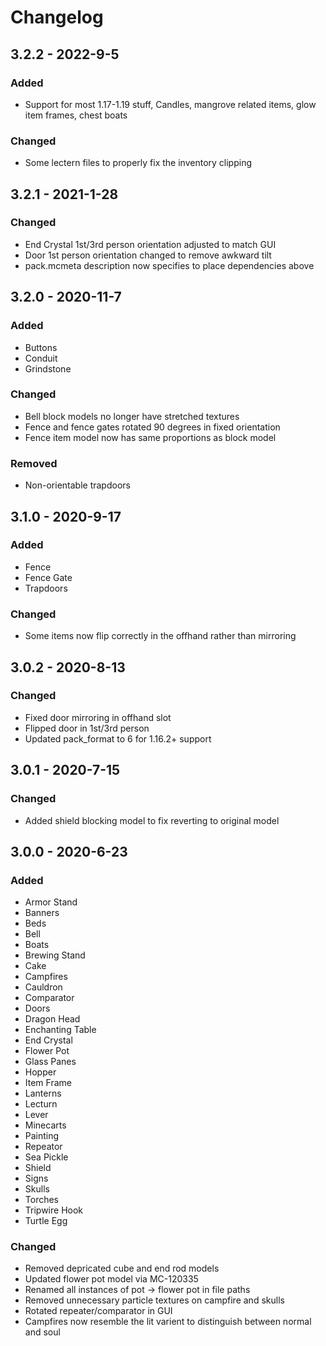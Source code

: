 # Changelog

## 3.2.2 - 2022-9-5
### Added
- Support for most 1.17-1.19 stuff, Candles, mangrove related items, glow item frames, chest boats
### Changed
- Some lectern files to properly fix the inventory clipping

## 3.2.1 - 2021-1-28
### Changed
- End Crystal 1st/3rd person orientation adjusted to match GUI
- Door 1st person orientation changed to remove awkward tilt
- pack.mcmeta description now specifies to place dependencies above

## 3.2.0 - 2020-11-7
### Added
- Buttons
- Conduit
- Grindstone
### Changed
- Bell block models no longer have stretched textures
- Fence and fence gates rotated 90 degrees in fixed orientation
- Fence item model now has same proportions as block model
### Removed
- Non-orientable trapdoors

## 3.1.0 - 2020-9-17
### Added
- Fence
- Fence Gate
- Trapdoors
### Changed
- Some items now flip correctly in the offhand rather than mirroring

## 3.0.2 - 2020-8-13
### Changed
- Fixed door mirroring in offhand slot
- Flipped door in 1st/3rd person
- Updated pack_format to 6 for 1.16.2+ support

## 3.0.1 - 2020-7-15
### Changed
- Added shield blocking model to fix reverting to original model

## 3.0.0 - 2020-6-23
### Added
- Armor Stand
- Banners
- Beds
- Bell
- Boats
- Brewing Stand
- Cake
- Campfires
- Cauldron
- Comparator
- Doors
- Dragon Head
- Enchanting Table
- End Crystal
- Flower Pot
- Glass Panes
- Hopper
- Item Frame
- Lanterns
- Lecturn
- Lever
- Minecarts
- Painting
- Repeator
- Sea Pickle
- Shield
- Signs
- Skulls
- Torches
- Tripwire Hook
- Turtle Egg
### Changed
- Removed depricated cube and end rod models
- Updated flower pot model via MC-120335
- Renamed all instances of pot -> flower pot in file paths
- Removed unnecessary particle textures on campfire and skulls
- Rotated repeater/comparator in GUI
- Campfires now resemble the lit varient to distinguish between normal and soul
